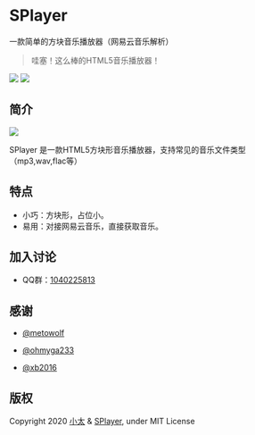 # SPlayer

一款简单的方块音乐播放器（网易云音乐解析）

 > 哇塞！这么棒的HTML5音乐播放器！

<a href="https://github.com/SatoSouta/SPlayer/releases/latest"><img src="https://img.shields.io/github/v/release/satosouta/SPlayer?color=%2342b983&style=for-the-badge"></a>
<a href="https://www.npmjs.com/package/squplayer"><img src="https://img.shields.io/npm/v/squplayer.svg?style=for-the-badge"></a>

## 简介

<img src="https://ae01.alicdn.com/kf/He80bcdd2ecc64a0890480c5848fee12bW.png">

SPlayer 是一款HTML5方块形音乐播放器，支持常见的音乐文件类型（mp3,wav,flac等）

## 特点

 - 小巧：方块形，占位小。
 - 易用：对接网易云音乐，直接获取音乐。

## 加入讨论

 - QQ群：[1040225813](https://shang.qq.com/wpa/qunwpa?idkey=fb30524582f88ffc33bcb0da8734a91c877694984794f6cb7f87a3d1269eaecf)

## 感谢

 - [@metowolf](https://github.com/metowolf)

 - [@ohmyga233](https://github.com/ohmyga233)
 
 - [@xb2016](https://github.com/xb2016)

## 版权

Copyright  2020 [小太](https://713.moe/) & [SPlayer](https://splayer.js.org/), under MIT License
